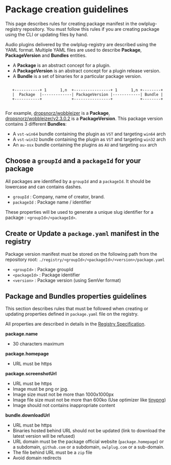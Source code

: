 # Package creation guidelines

This page describes rules for creating package manifest in the owlplug-registry repository. You must follow this rules if you are creating package using the CLI or updating files by hand.

Audio plugins delivered by the owlplug-registry are described using the YAML format. Multiple YAML files are used to describe **Package**, **PackageVersion** and **Bundles** entities.
* A **Package** is an abstract concept for a plugin.
* A **PackageVersion** is an abstract concept for a plugin release version.
* A **Bundle** is a set of binaries for a particular package version.

```
                                                                         
   +-----------+ 1      1,n  +----------------+ 1      1,n +--------+    
   |  Package  |-------------| PackageVersion |------------| Bundle |    
   +-----------+             +----------------+            +--------+    
                                                                         
```


For example, [dropsnorz/wobbleizer](https://github.com/OwlPlug/owlplug-registry/blob/master/registry/dropsnorz/wobbleizer/) is a **Package**,  [dropsnorz/wobbleizer/v2.3.0.2](https://github.com/OwlPlug/owlplug-registry/blob/master/registry/dropsnorz/wobbleizer/2.3.0.2/package.yaml) is a **PackageVersion**.
This package version contains 3 different **Bundles**:
* A `vst-win64` bundle containing the plugin as `VST` and targeting `win64` arch
* A `vst-win32` bundle containing the plugin as `VST` and targeting `win32` arch
* An `au-osx` bundle containing the plugins as `AU` and targeting `osx` arch


## Choose a `groupId` and a `packageId` for your package

All packages are identified by a `groupId` and a `packageId`. It should be lowercase and can contains dashes.

* `groupId` : Company, name of creator, brand.
* `packageId` : Package name / identifier

These properties will be used to generate a unique slug identifier for a package : `<groupId>/<packageId>`.


## Create or Update a `package.yaml` manifest in the registry

Package version manifest must be stored on the following path from the repository root: `./registry/<groupId>/<packageId>/<version>/package.yaml`
* `<groupId>` : Package groupId
* `<packageId>` : Package identifier
* `<version>` : Package version (using SemVer format)

 
## Package and Bundles properties guidelines

This section describes rules that must be followed when creating or updating properties defined in `package.yaml` file on the registry.

All properties are described in details in the [Registry Specification]().

**package.name**
* 30 characters maximum

**package.homepage**
* URL must be https

**package.screenshotUrl**
* URL must be https
* Image must be png or jpg.
* Image size must not be more than 1000x1000px 
* Image file size must not be more than 600ko (Use optimizer like [tinypng](https://tinypng.com/))
* Image should not contains inappropriate content

**bundle.downloadUrl**
* URL must be https
* Binaries hosted behind URL should not be updated (link to download the latest version will be refused)
* URL domain must be the package official website (`package.homepage`) or a subdomain, `github.com` or a subdomain, `owlplug.com` or a sub-domain.
* The file behind URL must be a `zip` file
* Avoid domain redirects
